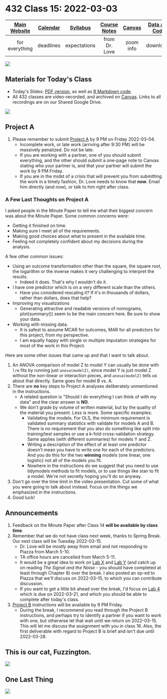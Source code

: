 # 432 Class 15: 2022-03-03

[Main Website](https://thomaselove.github.io/432/) | [Calendar](https://thomaselove.github.io/432/calendar.html) | [Syllabus](https://thomaselove.github.io/432-2022-syllabus/) | [Course Notes](https://thomaselove.github.io/432-notes/) | [Canvas](https://canvas.case.edu) | [Data and Code](https://github.com/THOMASELOVE/432-data) | [Sources](https://github.com/THOMASELOVE/432-2022/tree/main/references) | [Contact Us](https://thomaselove.github.io/432/contact.html)
:-----------: | :--------------: | :----------: | :---------: | :-------------: | :-----------: | :------------: | :-------------:
for everything | deadlines | expectations | from Dr. Love | zoom info | downloads | read/watch | need help?

![](https://github.com/THOMASELOVE/432-2022/blob/main/classes/class15/figures/carr_2021.png)

## Materials for Today's Class

- Today's Slides: [PDF version](https://github.com/THOMASELOVE/432-2022/blob/main/classes/class15/432_2022_slides15.pdf), as well as [R Markdown code](https://github.com/THOMASELOVE/432-2022/blob/main/classes/class15/432_2022_slides15.Rmd). 
- All 432 classes are video-recorded, and archived on [Canvas](https://canvas.case.edu). Links to all recordings are on our Shared Google Drive.

![](https://github.com/THOMASELOVE/432-2022/blob/main/classes/class15/figures/rq.png)

## Project A

1. Please remember to submit [Project A](https://github.com/THOMASELOVE/432-2022/tree/main/projectA) by 9 PM on Friday 2022-03-04. 
    - Incomplete work, or late work (arriving after 9:30 PM) will be massively penalized. Do not be late.
    - If you are working with a partner, one of you should submit everything, and the other should submit a one-page note to Canvas stating who your partner is, and that your partner will submit the work by 9 PM Friday.
    - If you are in the midst of a crisis that will prevent you from submitting the work in a timely fashion, Dr. Love needs to know that **now**. Email him directly (and now), or talk to him right after class.

### A Few Last Thoughts on Project A

I asked people in the Minute Paper to tell me what their biggest concern was about the Minute Paper. Some common concerns were:

- Getting it finished on time.
- Making sure I meet all of the requirements.
- Making good choices about what to present in the available time.
- Feeling not completely confident about my decisions during the analysis.

A few other common issues:

- Using an outcome transformation other than the square, the square root, the logarithm or the inverse makes it very challenging to interpret the results.
    - Indeed it does. That's why I wouldn't do it.
- I have one predictor which is on a very different scale than the others.
    - Have you considered rescaling it? If it's in thousands of dollars, rather than dollars, does that help?
- Improving my visualizations 
    - Generating attractive and readable versions of nomograms, plot(summary()) seem to be the main concern here. Be sure to show your data.
- Working with missing data. 
    - It is safest to assume MCAR for outcomes, MAR for all predictors for this project, from my perspective.
    - I am equally happy with single or multiple imputation strategies for most of the work in this Project.

Here are some other issues that came up and that I want to talk about.

1. An ANOVA comparison of model Z to model Y can usually be done with `lrm` fits by running just `anova(modelZ)`, since model Y is just model Z without the non-linear or interaction pieces, and `anova(modelZ)` tells us about that directly. Same goes for model B vs. A.
2. There are **no** key steps to Project A analyses deliberately unmentioned in the instructions.
    - A related question is "Should I do everything I can think of with my data" and the clear answer is **NO**.
    - We don't grade by volume of written material, but by the quality of the material you present. Less is more. Some specific examples:
        - Validating the models. For OLS, the minimum requirement is validated summary statistics with validate for models A and B. There is no requirement that you also do something like split into training/test samples or use a k-fold cross-validation strategy. Same applies (with different summaries) for models Y and Z.
        - Writing a description of the effect of at least one predictor doesn’t mean you have to write one for each of the predictors. And you do this for the two **winning** models (one linear, one logistic) not all of the models you fit.
        - Nowhere in the instructions do we suggest that you need to use tidymodels methods to fit models, or to use things like stan to fit a model. We're not secretly hoping you'll do so anyway.
3. Don't go over the time limit in the video presentation. Cut some of what you were going to talk about instead. Focus on the things we emphasized in the instructions.
4. Good luck!

## Announcements

1. Feedback on the Minute Paper after Class 14 **will be available by class time**.
2. Remember that we do not have class next week, thanks to Spring Break. Our next class will be Tuesday 2022-03-15.
    - Dr. Love will be mostly away from email and not responding to Piazza from March 5-10. 
    - TA office hours are cancelled from March 5-11.
    - It would be a great idea to work on [Lab X](https://github.com/THOMASELOVE/432-2022/tree/main/labs/labX) and [Lab Y](https://github.com/THOMASELOVE/432-2022/tree/main/labs/labY) (and catch up on reading *The Signal and the Noise* - you should have completed at least through Chapter 8) over the break. I also posted an op-ed to Piazza that we'll discuss on 2022-03-15, to which you can contribute discussion.
    - If you want to get a little bit ahead over the break, I'd focus on [Lab 4](https://github.com/THOMASELOVE/432-2022/blob/main/labs/lab04/lab04_instructions.md) which is due on 2022-03-21, and which you should be able to complete after today's class.
3. [Project B](https://github.com/THOMASELOVE/432-2022/tree/main/projectB) instructions will be available by 9 PM Friday.
    - During the break, I recommend you read through the Project B instructions, and perhaps try to identify a partner if you want to work with one, but otherwise let that wait until we return on 2022-03-15. This will let me discuss the assignment with you in class 16. Also, the first deliverable with regard to Project B is brief and isn't due until 2022-03-28.

## This is our cat, Fuzzington.

![](https://github.com/THOMASELOVE/432-2022/blob/main/classes/class15/figures/fuzz_asleep.jpg)

## One Last Thing

![](https://github.com/THOMASELOVE/432-2022/blob/main/classes/class15/figures/parade.png)

